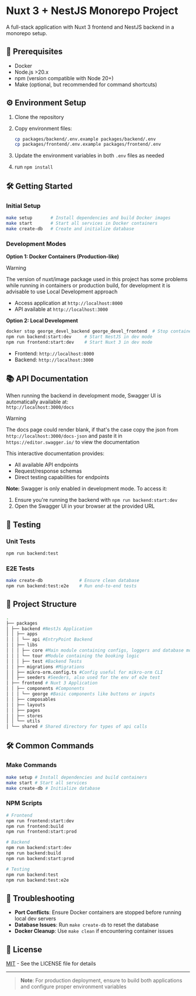 # Nuxt 3 + NestJS Monorepo Project

A full-stack application with Nuxt 3 frontend and NestJS backend in a monorepo setup.

## 🚀 Prerequisites

- Docker
- Node.js >20.x
- npm (version compatible with Node 20+)
- Make (optional, but recommended for command shortcuts)

## ⚙️ Environment Setup

1. Clone the repository
2. Copy environment files:

   ```bash
   cp packages/backend/.env.example packages/backend/.env
   cp packages/frontend/.env.example packages/frontend/.env

   ```

3. Update the environment variables in both `.env` files as needed
4. run `npm install`

## 🛠️ Getting Started

### Initial Setup

```bash
make setup       # Install dependencies and build Docker images
make start       # Start all services in Docker containers
make create-db   # Create and initialize database
```

### Development Modes

**Option 1: Docker Containers (Production-like)**

> [!warning]
> The version of nuxt/image package used in this project has some problems while running in containers or production build, for development it is advisable to use Local Development approach

- Access application at `http://localhost:8000`
- API available at `http://localhost:3000`

**Option 2: Local Development**

```bash
docker stop george_devel_backend george_devel_frontend  # Stop containers if running
npm run backend:start:dev     # Start NestJS in dev mode
npm run frontend:start:dev    # Start Nuxt 3 in dev mode
```

- Frontend: `http://localhost:8000`
- Backend: `http://localhost:3000`

## 📚 API Documentation

When running the backend in development mode, Swagger UI is automatically available at:  
`http://localhost:3000/docs`

> [!warning]
> The docs page could render blank, if that's the case copy the json from `http://localhost:3000/docs-json` and paste it in `https://editor.swagger.io/` to view the documentation

This interactive documentation provides:

- All available API endpoints
- Request/response schemas
- Direct testing capabilities for endpoints

**Note:** Swagger is only enabled in development mode. To access it:

1. Ensure you're running the backend with `npm run backend:start:dev`
2. Open the Swagger UI in your browser at the provided URL

## 🧪 Testing

### Unit Tests

```bash
npm run backend:test
```

### E2E Tests

```bash
make create-db              # Ensure clean database
npm run backend:test:e2e    # Run end-to-end tests
```

## 📂 Project Structure

```bash
.
├── packages
│ ├── backend #NestJs Application
│ │ ├── apps
│ │ │ └── api #EntryPoint Backend
│ │ ├── libs
│ │ │ ├── core #Main module containing configs, loggers and database module
│ │ │ └── tour #Module containing the booking logic
│ │ │ ├── test #Backend Tests
│ │ ├── migrations #Migrations
│ │ ├── mikro-orm.config.ts #Config useful for mikro-orm CLI
│ │ ├── seeders #Seeders, also used for the env of e2e test
│ ├── frontend # Nuxt 3 Application
│ │ ├── components #Components
│ │ │ └── george #Basic components like buttons or inputs
│ │ ├── composables
│ │ ├── layouts
│ │ ├── pages
│ │ ├── stores
│ │ └── utils
│ └── shared # Shared directory for types of api calls
```

## 🛠️ Common Commands

### Make Commands

```bash
make setup # Install dependencies and build containers
make start # Start all services
make create-db # Initialize database
```

### NPM Scripts

```bash
# Frontend
npm run frontend:start:dev
npm run frontend:build
npm run frontend:start:prod

# Backend
npm run backend:start:dev
npm run backend:build
npm run backend:start:prod

# Testing
npm run backend:test
npm run backend:test:e2e
```

## 🔧 Troubleshooting

- **Port Conflicts**: Ensure Docker containers are stopped before running local dev servers
- **Database Issues**: Run `make create-db` to reset the database
- **Docker Cleanup**: Use `make clean` if encountering container issues

## 📄 License

[MIT](https://opensource.org/license/mit) - See the LICENSE file for details

---

> **Note**: For production deployment, ensure to build both applications and configure proper environment variables
